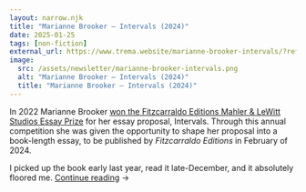 ```yaml
---
layout: narrow.njk
title: "Marianne Brooker – Intervals (2024)"
date: 2025-01-25
tags: [non-fiction]
external_url: https://www.trema.website/marianne-brooker-intervals/?ref=daniel.pizza
image:
  src: /assets/newsletter/marianne-brooker-intervals.png
  alt: "Marianne Brooker – Intervals (2024)"
  title: "Marianne Brooker – Intervals (2024)"
---
```


In 2022 Marianne Brooker [won the Fitzcarraldo Editions Mahler & LeWitt Studios Essay Prize](https://fitzcarraldoeditions.com/2022/05/marianne-brooker-wins-the-2022-fitzcarraldo-editions-mahler-lewitt-studios-essay-prize/?ref=daniel.pizza "On Marianne Brooker winning the essay prize") for her essay proposal, Intervals. Through this annual competition she was given the opportunity to shape her proposal into a book-length essay, to be published by _Fitzcarraldo Editions_ in February of 2024.

I picked up the book early last year, read it late-December, and it absolutely floored me. <a href="{{ external_url }}" title="Read my recommendation for Intervals by Marianne Brooker" rel="external" target="_blank">Continue reading</a> →
